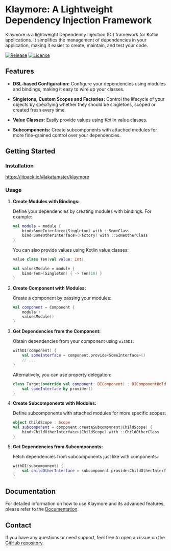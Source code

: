 # Klaymore: A Lightweight Dependency Injection Framework

Klaymore is a lightweight Dependency Injection (DI) framework for Kotlin applications. It simplifies the management of dependencies in your application, making it easier to create, maintain, and test your code.

[![Release](https://jitpack.io/v/lakatamster/klaymore.svg)](https://jitpack.io/#lakatamster/klaymore)
[![License](https://img.shields.io/badge/License-Apache%202.0-blue.svg)](https://opensource.org/licenses/Apache-2.0)

## Features

- **DSL-based Configuration:** Configure your dependencies using modules and bindings, making it easy to wire up your classes.

- **Singletons, Custom Scopes and Factories:** Control the lifecycle of your objects by specifying whether they should be singletons, scoped or created fresh every time.

- **Value Classes:** Easily provide values using Kotlin value classes.

- **Subcomponents:** Create subcomponents with attached modules for more fine-grained control over your dependencies.

## Getting Started

### Installation

https://jitpack.io/#lakatamster/klaymore

### Usage

1. **Create Modules with Bindings:**

   Define your dependencies by creating modules with bindings. For example:

   ```kotlin
   val module = module {
       bind<SomeInterface>(Singleton) with ::SomeClass
       bind<SomeOtherInterface>(Factory) with ::SomeOtherClass
   }
   ```

   You can also provide values using Kotlin value classes:

   ```kotlin
   value class Ten(val value: Int)

   val valuesModule = module {
       bind<Ten>(Singleton) { -> Ten(10) }
   }
   ```

2. **Create Component with Modules:**

   Create a component by passing your modules:

   ```kotlin
   val component = Component {
       module()
       valuesModule()
   }
   ```

3. **Get Dependencies from the Component:**

   Obtain dependencies from your component using `withDI`:

   ```kotlin
   withDI(component) {
       val someInterface = component.provide<SomeInterface>()
       // ...
   }
   ```

   Alternatively, you can use property delegation:

   ```kotlin
   class Target(override val component: DIComponent) : DIComponentHolder {
       val someInterface by provider()
   }
   ```

4. **Create Subcomponents with Modules:**

   Define subcomponents with attached modules for more specific scopes:

   ```kotlin
   object ChildScope : Scope
   val subcomponent = component.createSubcomponent(ChildScope) {
       bind<ChildOtherInterface>(ChildScope) with ::ChildOtherClass
   }
   ```

5. **Get Dependencies from Subcomponents:**

   Fetch dependencies from subcomponents just like with components:

   ```kotlin
   withDI(subcomponent) {
       val childOtherInterface = subcomponent.provide<ChildOtherInterface>()
   }
   ```

## Documentation

For detailed information on how to use Klaymore and its advanced features, please refer to the [Documentation](https://github.com/lakatamster/klaymore/wiki).

## Contact

If you have any questions or need support, feel free to open an issue on the [GitHub repository](https://github.com/lakatamster/klaymore/issues).
```
